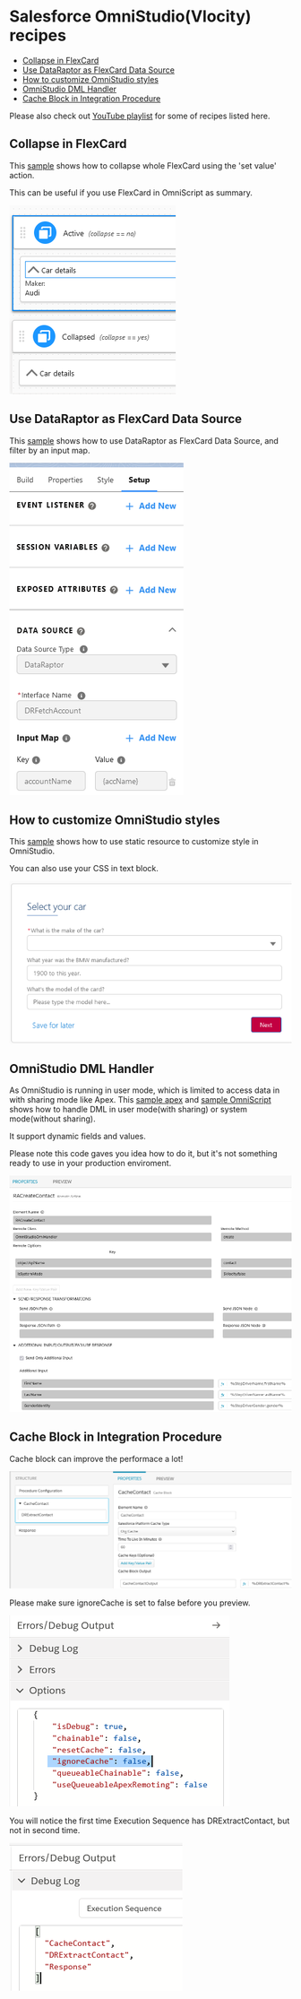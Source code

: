 # Salesforce OmniStudio(Vlocity) recipes

-   [Collapse in FlexCard](#collapse-in-flexcard)
-   [Use DataRaptor as FlexCard Data Source](#use-dataraptor-as-flexcard-data-source)
-   [How to customize OmniStudio styles](#how-to-customize-omnistudio-styles)
-   [OmniStudio DML Handler](#omnistudio-dml-handler)
-   [Cache Block in Integration Procedure](#cache-block-in-integration-procedure)

Please also check out [YouTube playlist](https://www.youtube.com/playlist?list=PL_7QTUl9lWwCE2_t-HGSKiaBBgbDdrLys) for some of recipes listed here.

## Collapse in FlexCard

This [sample](source/omnistudio/main/default/omniUiCard/CarSummary_ApexForcePtyLtd_1.ouc-meta.xml) shows how to collapse whole FlexCard using the 'set value' action.

This can be useful if you use FlexCard in OmniScript as summary.

![FlexCard-CarSummary](document/img/FlexCard-CarSummary.png)

## Use DataRaptor as FlexCard Data Source

This [sample](source/omnistudio/main/default/omniUiCard/DRAsDataSource_ApexForcePtyLtd_1.ouc-meta.xml) shows how to use DataRaptor as FlexCard Data Source, and filter by an input map.

![UseDataRaptorAsFlexCardDataSource](document/img/UseDataRaptorAsFlexCardDataSource.png)

## How to customize OmniStudio styles

This [sample](source/omnistudio/main/default/omniScripts/ApexForcePtyLtd_CarInsuranceQuote_English_2.os-meta.xml) shows how to use static resource to customize style in OmniStudio.

You can also use your CSS in text block.

![CustomOmniStudioStyle](document/img/CustomOmniStudioStyle.png)

## OmniStudio DML Handler

As OmniStudio is running in user mode, which is limited to access data in with sharing mode like Apex. This [sample apex](source/omnistudio/classes/OmniStudioDmlHandler.cls) and [sample OmniScript](source/omnistudio/main/default/omniScripts/ApexForcePtyLtd_CarInsuranceQuote_English_2.os-meta.xml) shows how to handle DML in user mode(with sharing) or system mode(without sharing).

It support dynamic fields and values.

Please note this code gaves you idea how to do it, but it's not something ready to use in your production enviroment.

![CustomOmniStudioStyle](document/img/OmniStudioDmlHandler.png)

## Cache Block in Integration Procedure

Cache block can improve the performace a lot!

![CacheBlock](document/img/CacheBlock.png)

Please make sure ignoreCache is set to false before you preview.

![CacheBlock-ignoreCache](document/img/CacheBlock-ignoreCache.png)

You will notice the first time Execution Sequence has DRExtractContact, but not in second time.

![CacheBlock-ExecutionSequence](document/img/CacheBlock-ExecutionSequence.png)
